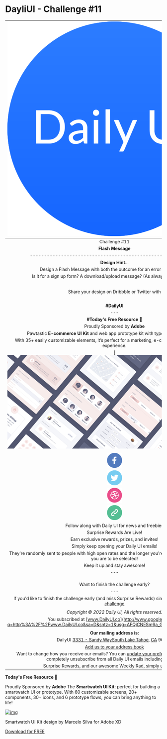 # DayliUI - Challenge #11

| ![img](Images/IconDailyUI.png) |
| :----------------------------------------------------------: |
| Challenge #11                                                |
| **Flash Message**                                            |
| ------------------------------------------------------------ |
| **Design Hint**...                                           |
| Design a Flash Message with both the outcome for an error and success. |
| Is it for a sign up form? A download/upload message? (As always, it's up to you!) |
| |
| <br>                                                       |
| Share your design on Dribbble or Twitter with    <br>      |
| |
| <br> **#DailyUI** <br> |
| --- |
| **#Today's Free Resource 🌟** |
| Proudly Sponsored by **Adobe**  |
| Pawtastic **E-commerce UI Kit** and web app prototype kit with typography and colors. |
| With 35+ easily customizable elements, it’s perfect for a marketing, e-commerce, and dashboard experience. |
| [![img](Images/MultiplePost.png)  |
| |
| ![img](Images/IconFacebook.png)  |
| ![img](Images/IconTwitter.png) |
| ![img](Images/Icondribbble.png) |
| ![img](Images/IconDailyUIShare.png) |
| Follow along with Daily UI for news and freebies |
| Surprise Rewards Are Live! |
| Earn exclusive rewards, prizes, and invites!   |
| Simply keep opening your Daily UI emails!   |
| They're randomly sent to people with high open rates and the longer you're subscribed, the more likely you are to be selected!  |
| Keep it up and stay awesome! |
|  ---                                                            |
| <br> Want to finish the challenge early?   <br> |
|  ---                                                            |
| If you'd like to finish the challenge early (and miss Surprise Rewards) simply click below to [quit the challenge](https://www.google.com/url?q=https%3A%2F%2Fdailyui.us11.list-manage.com%2Fautomation%2Fremove%3Fuid%3D4f673bd669d38ddb22ebef774%26cid%3Da95ef3f617%26eid%3D96edc24e23&sa=D&sntz=1&usg=AFQjCNHguyKTuhREWmQM-aLkdrkIYIvOFw) |
| |
| *Copyright © 2022 Daily UI, All rights reserved.*  |
| You subscribed at [www.DailyUI.co](http://www.google.com/url?q=http%3A%2F%2Fwww.DailyUI.co&sa=D&sntz=1&usg=AFQjCNESm6a_Geke1p6YRhg6XXXDXz4okg) |
| |
| **Our mailing address is:** |
| DailyUI [3331 - Sandy Way](https://www.google.com/maps/search/3331+Sandy+Way+South+Lake+Tahoe+,++CA?entry=gmail&source=g)[South Lake Tahoe](https://www.google.com/maps/search/3331+Sandy+Way+South+Lake+Tahoe+,++CA?entry=gmail&source=g), [CA](https://www.google.com/maps/search/3331+Sandy+Way+South+Lake+Tahoe+,++CA?entry=gmail&source=g) 96510 |
| [Add us to your address book](https://www.google.com/url?q=https%3A%2F%2Fdailyui.us11.list-manage.com%2Fvcard%3Fu%3D4f673bd669d38ddb22ebef774%26id%3D0ac3a8df35&sa=D&sntz=1&usg=AFQjCNGrk8FhQJTaY3txBssTEk1CrxPRjw)  |
| Want to change how you receive our emails? You can [update your preferences](https://www.google.com/url?q=https%3A%2F%2Fdailyui.us11.list-manage.com%2Fprofile%3Fu%3D4f673bd669d38ddb22ebef774%26id%3D0ac3a8df35%26e%3D96edc24e23%26c%3De9ddced28f&sa=D&sntz=1&usg=AFQjCNHSaf-V1Q43WbxxIjyACEgJ3acI8Q) or if you'd like to completely unsubscribe from all Daily UI emails including Prompts[, ](https://www.google.com/maps/search/3331+Sandy+Way+South+Lake+Tahoe+,++CA?entry=gmail&source=g) |
| Surprise Rewards, and our awesome Weekly Rad, simply [unsubscribe](https://www.google.com/url?q=https%3A%2F%2Fdailyui.us11.list-manage.com%2Funsubscribe%3Fu%3D4f673bd669d38ddb22ebef774%26id%3D0ac3a8df35%26e%3D96edc24e23%26c%3De9ddced28f&sa=D&sntz=1&usg=AFQjCNEThRKHAccm7rOTYUAK7EP4f9cqkA) |





  



**Today's Free Resource 🌟** 

Proudly Sponsored by **Adobe** 
The **Smartwatch UI Kit**: perfect for building a smartwatch UI or prototype. With 60 customizable screens, 20+ components, 30+ icons, and 6 prototype flows, you can bring anything to life!

[![img](https://ci3.googleusercontent.com/proxy/aT8ckwrLC4y_q1rYvN66tkkadEtrcf4jf8L8rDkczMK_MUeAZhwLli6VeDGCC6ydY-ELR-O2JDfqaoiT4W87b745K-14WEdjbvQVb-xEcsFLJGgmUboAnDh_Ck1qALZJOuwF4JcqSJZ0jZx34E5D3biTY6oxwz5HcyQ=s0-d-e1-ft#https://gallery.mailchimp.com/4f673bd669d38ddb22ebef774/images/713b6d6c-ea5a-4e6f-acd0-4166e0486eb6.png)](https://www.google.com/url?q=https%3A%2F%2Fdailyui.us11.list-manage.com%2Ftrack%2Fclick%3Fu%3D4f673bd669d38ddb22ebef774%26id%3Db5c4236b4f%26e%3D96edc24e23&sa=D&sntz=1&usg=AFQjCNHDqjjLTLPtGfOX3phfAwbLWj4bEg)

Smartwatch UI Kit design by Marcelo Silva for Adobe XD

[Download for FREE](https://www.google.com/url?q=https%3A%2F%2Fdailyui.us11.list-manage.com%2Ftrack%2Fclick%3Fu%3D4f673bd669d38ddb22ebef774%26id%3Db5c4236b4f%26e%3D96edc24e23&sa=D&sntz=1&usg=AFQjCNHDqjjLTLPtGfOX3phfAwbLWj4bEg)



